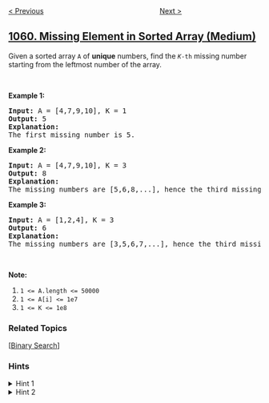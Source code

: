 <!--|This file generated by command(leetcode description); DO NOT EDIT.    |-->
<!--+----------------------------------------------------------------------+-->
<!--|@author    openset <openset.wang@gmail.com>                           |-->
<!--|@link      https://github.com/openset                                 |-->
<!--|@home      https://github.com/openset/leetcode                        |-->
<!--+----------------------------------------------------------------------+-->

[< Previous](../all-paths-from-source-lead-to-destination "All Paths from Source Lead to Destination")
　　　　　　　　　　　　　　　　
[Next >](../lexicographically-smallest-equivalent-string "Lexicographically Smallest Equivalent String")

## [1060. Missing Element in Sorted Array (Medium)](https://leetcode.com/problems/missing-element-in-sorted-array "有序数组中的缺失元素")

<p>Given a sorted array <code>A</code> of <strong>unique</strong> numbers, find the <code><em>K</em>-th</code> missing number starting from the leftmost number of the array.</p>

<p>&nbsp;</p>

<p><strong>Example 1:</strong></p>

<pre>
<strong>Input: </strong>A = <span id="example-input-1-1">[4,7,9,10]</span>, K = 1
<strong>Output: </strong><span id="example-output-1">5</span>
<strong>Explanation: </strong>
The first missing number is 5.
</pre>

<p><strong>Example 2:</strong></p>

<pre>
<strong>Input: </strong>A = <span id="example-input-2-1">[4,7,9,10]</span>, K = 3
<strong>Output: </strong><span id="example-output-2">8</span>
<strong>Explanation: </strong>
The missing numbers are [5,6,8,...], hence the third missing number is 8.
</pre>

<p><strong>Example 3:</strong></p>

<pre>
<strong>Input: </strong>A = <span id="example-input-3-1">[1,2,4]</span>, K = 3
<strong>Output: </strong><span id="example-output-3">6</span>
<strong>Explanation: </strong>
The missing numbers are [3,5,6,7,...], hence the third missing number is 6.
</pre>

<p>&nbsp;</p>

<p><strong>Note:</strong></p>

<ol>
	<li><code>1 &lt;= A.length &lt;= 50000</code></li>
	<li><code>1 &lt;= A[i] &lt;= 1e7</code></li>
	<li><code>1 &lt;= K &lt;= 1e8</code></li>
</ol>

### Related Topics
  [[Binary Search](../../tag/binary-search/README.md)]

### Hints
<details>
<summary>Hint 1</summary>
First define a function f(x) that counts the number of missing elements until x.
</details>

<details>
<summary>Hint 2</summary>
Then use binary search with the given function f(x) to find the kth missing element.
</details>
